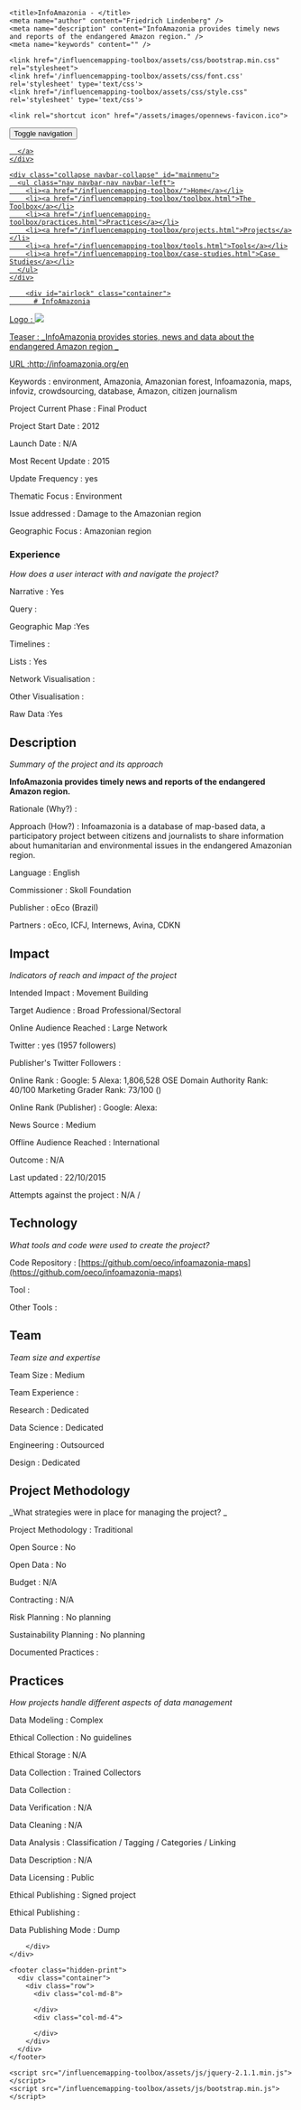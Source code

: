 <!DOCTYPE html>
<html>
  <head>
    <meta charset="utf-8">
    <meta http-equiv="X-UA-Compatible" content="IE=edge,chrome=1">
    <meta name="viewport" content="width=device-width, initial-scale=1.0">

    <title>InfoAmazonia - </title>
    <meta name="author" content="Friedrich Lindenberg" />
    <meta name="description" content="InfoAmazonia provides timely news and reports of the endangered Amazon region." />
    <meta name="keywords" content="" />

    <link href="/influencemapping-toolbox/assets/css/bootstrap.min.css" rel="stylesheet">
    <link href='/influencemapping-toolbox/assets/css/font.css' rel='stylesheet' type='text/css'>
    <link href="/influencemapping-toolbox/assets/css/style.css" rel='stylesheet' type='text/css'>

    <link rel="shortcut icon" href="/assets/images/opennews-favicon.ico">
  </head>
  <body>
    <div id="page">
      <nav class="navbar navbar-default navbar-static-top" role="navigation">
  <div class="container">
    <div class="navbar-header">
      <button type="button" class="navbar-toggle" data-toggle="collapse"
        data-target="#mainmenu">
        <span class="sr-only">Toggle navigation</span>
        <span class="icon-bar"></span>
        <span class="icon-bar"></span>
        <span class="icon-bar"></span>
      </button>
      <a class="navbar-brand" href="/">
        
      </a>
    </div>

    <div class="collapse navbar-collapse" id="mainmenu">
      <ul class="nav navbar-nav navbar-left">
        <li><a href="/influencemapping-toolbox/">Home</a></li>
        <li><a href="/influencemapping-toolbox/toolbox.html">The Toolbox</a></li>
        <li><a href="/influencemapping-toolbox/practices.html">Practices</a></li>
        <li><a href="/influencemapping-toolbox/projects.html">Projects</a></li>
        <li><a href="/influencemapping-toolbox/tools.html">Tools</a></li>
        <li><a href="/influencemapping-toolbox/case-studies.html">Case Studies</a></li>
      </ul>
    </div>
  </div>
</nav>

        <div id="airlock" class="container">
          # InfoAmazonia

Logo
: ![](http://infoamazonia.org/wp-content/themes/infoamazonia/img/logo.png)

Teaser
: _InfoAmazonia provides stories, news and data about the endangered Amazon region _

URL
:http://infoamazonia.org/en


Keywords
: environment, Amazonia, Amazonian forest, Infoamazonia, maps, infoviz, crowdsourcing, database, Amazon, citizen journalism



Project Current Phase
: Final Product

	

Project Start Date
: 2012



Launch Date
: N/A



Most Recent Update
: 2015



Update Frequency
: yes



Thematic Focus
: Environment



Issue addressed
: Damage to the Amazonian region



Geographic Focus
: Amazonian region


### Experience

_How does a user interact with and navigate the project?_

Narrative
: Yes 

Query
: 

Geographic Map
:Yes  

Timelines
:  

Lists
: Yes 

Network Visualisation
:  

Other Visualisation
:   

Raw Data 
:Yes

## Description

_Summary of the project and its approach_

__InfoAmazonia provides timely news and reports of the endangered Amazon region.__


Rationale (Why?)
: 



Approach (How?)
: Infoamazonia is a database of map-based data, a participatory project between citizens and journalists to share information about humanitarian and environmental issues in the endangered Amazonian region.



Language
: English



Commissioner
: Skoll Foundation



Publisher
: oEco (Brazil)



Partners
: oEco, ICFJ, Internews, Avina, CDKN


## Impact

_Indicators of reach and impact of the project_

Intended Impact
: Movement Building



Target Audience
: Broad Professional/Sectoral



Online Audience Reached
: Large Network



Twitter
: yes (1957 followers)



Publisher's Twitter Followers
: 



Online Rank
:  Google: 5   Alexa: 1,806,528  OSE Domain Authority Rank: 40/100 Marketing Grader Rank: 73/100 ()


Online Rank (Publisher)
:  Google:   Alexa: 



News Source
: Medium



Offline Audience Reached
: International



Outcome
: N/A



Last updated
: 22/10/2015


Attempts against the project
: N/A  / 


## Technology

_What tools and code were used to create the project?_

Code Repository
: [https://github.com/oeco/infoamazonia-maps](https://github.com/oeco/infoamazonia-maps)



Tool
: 



Other Tools
: 


## Team

_Team size and expertise_

Team Size
: Medium



Team Experience
:  

Research
: Dedicated 

Data Science
: Dedicated 

Engineering
:  Outsourced

Design
: Dedicated


## Project Methodology

_What strategies were in place for managing the project? _

Project Methodology
: Traditional



Open Source
: No



Open Data
: No



Budget
: N/A



Contracting
: N/A



Risk Planning
: No planning



Sustainability Planning
: No planning


Documented Practices
: []() []() []()


## Practices

_How projects handle different aspects of data management_

Data Modeling
: Complex



Ethical Collection
: No guidelines



Ethical Storage
: N/A



Data Collection
: Trained Collectors



Data Collection
: 



Data Verification
: N/A



Data Cleaning
: N/A



Data Analysis
: Classification / Tagging / Categories / Linking



Data Description
: N/A



Data Licensing
: Public



Ethical Publishing
: Signed project



Ethical Publishing
: 



Data Publishing Mode
: Dump

        </div>
    </div>

    <footer class="hidden-print">
      <div class="container">
        <div class="row">
          <div class="col-md-8">
            
          </div>
          <div class="col-md-4">
            
          </div>
        </div>
      </div>
    </footer>

    <script src="/influencemapping-toolbox/assets/js/jquery-2.1.1.min.js"></script>
    <script src="/influencemapping-toolbox/assets/js/bootstrap.min.js"></script>
  </body>
</html>
